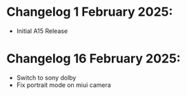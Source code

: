 # Changelog 1 February 2025:

- Initial A15 Release

# Changelog 16 February 2025:

- Switch to sony dolby
- Fix portrait mode on miui camera
